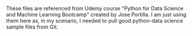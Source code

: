 These files are referenced from Udemy course "Python for Data Science and Machine Learning Bootcamp" created by Jose Portilla. I am just using them here as, in my scenario, I needed to pull good python-data science sample files from Git. 
